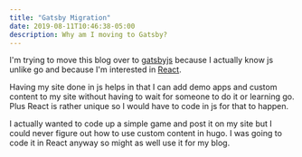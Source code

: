 ```yaml
---
title: "Gatsby Migration"
date: 2019-08-11T10:46:38-05:00
description: Why am I moving to Gatsby?
---
```


I'm trying to move this blog over to [gatsbyjs](https://www.gatsbyjs.org)
because I actually know js unlike go and because I'm interested in [React](https://reactjs.org).

Having my site done in js helps in that I can add demo apps and custom content to my site
without having to wait for someone to do it or learning go. Plus React is rather unique
so I would have to code in js for that to happen.

I actually wanted to code up a simple game and post it on my site but I could never
figure out how to use custom content in hugo. I was going to code it in React anyway so
might as well use it for my blog.